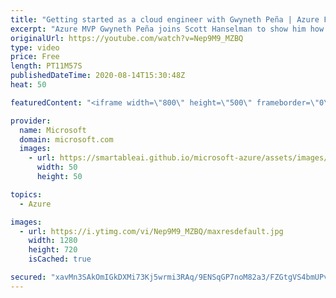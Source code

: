 ```yaml
---
title: "Getting started as a cloud engineer with Gwyneth Peña | Azure Friday"
excerpt: "Azure MVP Gwyneth Peña joins Scott Hanselman to show him how she got started as a cloud engineer not only by learning by doing, but also by documenting what she was learning and sharing her journey with others.   0:00 - Overview 0:21 - Getting started as a cloud engineer 5:11 - Building the Made by GPS"
originalUrl: https://youtube.com/watch?v=Nep9M9_MZBQ
type: video
price: Free
length: PT11M57S
publishedDateTime: 2020-08-14T15:30:48Z
heat: 50

featuredContent: "<iframe width=\"800\" height=\"500\" frameborder=\"0\" src=\"https://www.youtube.com/embed/Nep9M9_MZBQ\" allow=\"accelerometer; autoplay; encrypted-media; gyroscope; picture-in-picture\" allowfullscreen></iframe>"

provider:
  name: Microsoft
  domain: microsoft.com
  images:
    - url: https://smartableai.github.io/microsoft-azure/assets/images/organizations/microsoft.com-50x50.jpg
      width: 50
      height: 50

topics:
  - Azure

images:
  - url: https://i.ytimg.com/vi/Nep9M9_MZBQ/maxresdefault.jpg
    width: 1280
    height: 720
    isCached: true

secured: "xavMn3SAkOmIGkDXMi73Kj5wrmi3RAq/9ENSqGP7noM82a3/FZGtgVS4bmUPv+tnDHlc1Ac5JQenCXWspo6xnV3y+rvkp8BAdaDDjY07nmip5HtPPVdW0JfONQtnX2teOht/4O2zian5fYUfO+mm3Ur65oS0yinAoecwf2t3Le2pfHL13l+t3QRjEJ0fAUjLCHnFsMQD9WEUWb0jJYEKoP2iIyJv2hF9nqeOmZy45MPZJbUrZbFXslO51sNOVldBAlMJSWMTUHuJ5/j6W9Tm+vj6azU2W8UGD04tM0UouBKiOJ2+tXzwAY+/axYCuUlGT4ZO5oqQ2PygATPJChyrUhX4pwbwKOZi3rjHKLfWIwFqH5NkIoPXcexijmpGx7DsC2tW2GtnND4qAz6YErbBqBbjzAW4XSUgrzGP6UyGVYI=;fDYW5D3pGz3074dqIi+XnQ=="
---
```


